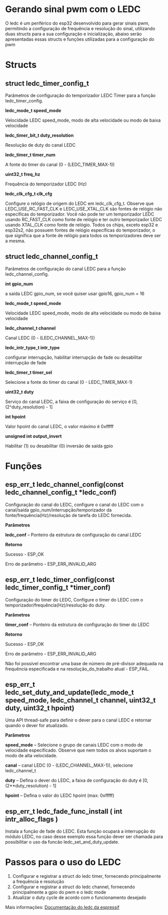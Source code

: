# Gerando sinal pwm com o LEDC

O ledc é um periférico do esp32 desenvolvido para gerar sinais pwm, permitindo a configuração de frequência e resolução do sinal, utilizando duas structs
para a sua configuração e inicialização, abaixo serão apresentadas essas structs e funções utilizadas para a configuração do pwm

# Structs

## struct ledc_timer_config_t

Parâmetros de configuração do temporizador LEDC Timer para a função ledc_timer_config.

**ledc_mode_t speed_mode**

Velocidade LEDC speed_mode, modo de alta velocidade ou modo de baixa velocidade

**ledc_timer_bit_t duty_resolution**

Resolução de duty do canal LEDC

**ledc_timer_t timer_num**

A fonte do timer do canal (0 - (LEDC_TIMER_MAX-1))

**uint32_t freq_hz**

Frequência do temporizador LEDC (Hz)

**ledc_clk_cfg_t clk_cfg**

Configure o relógio de origem do LEDC em ledc_clk_cfg_t. Observe que LEDC_USE_RC_FAST_CLK e LEDC_USE_XTAL_CLK são fontes de relógio não específicas do temporizador. Você não pode ter um temporizador LEDC usando RC_FAST_CLK como fonte de relógio e ter outro temporizador LEDC usando XTAL_CLK como fonte de relógio. Todos os chips, exceto esp32 e esp32s2, não possuem fontes de relógio específicas do temporizador, o que significa que a fonte de relógio para todos os temporizadores deve ser a mesma.

## struct ledc_channel_config_t 

Parâmetros de configuração do canal LEDC para a função ledc_channel_config.

**int gpio_num**

a saída LEDC gpio_num, se você quiser usar gpio16, gpio_num = 16

**ledc_mode_t speed_mode**

Velocidade LEDC speed_mode, modo de alta velocidade ou modo de baixa velocidade

**ledc_channel_t channel**

Canal LEDC (0 - (LEDC_CHANNEL_MAX-1))

**ledc_intr_type_t intr_type**

configurar interrupção, habilitar interrupção de fade ou desabilitar interrupção de fade

**ledc_timer_t timer_sel**

Selecione a fonte do timer do canal (0 - LEDC_TIMER_MAX-1)

**uint32_t duty**

Serviço do canal LEDC, a faixa de configuração do serviço é [0, (2^duty_resolution) - 1]

**int hpoint**

Valor hpoint do canal LEDC, o valor máximo é 0xfffff

**unsigned int output_invert**

Habilitar (1) ou desabilitar (0) inversão de saída gpio

# Funções

## esp_err_t ledc_channel_config(const ledc_channel_config_t *ledc_conf)

Configuração do canal do LEDC, configure o canal do LEDC com o canal/saída gpio_num/interrupção/temporizador da fonte/frequência(Hz)/resolução de tarefa do LEDC fornecida.

**Parâmetros**

**ledc_conf** – Ponteiro da estrutura de configuração do canal LEDC

**Retorno**

Sucesso - ESP_OK

Erro de parâmetro - ESP_ERR_INVALID_ARG

## esp_err_t ledc_timer_config(const ledc_timer_config_t *timer_conf)

Configuração do timer do LEDC, Configure o timer do LEDC com o temporizador/frequência(Hz)/resolução do duty.

**Parâmetros**

**timer_conf** – Ponteiro da estrutura de configuração do timer do LEDC

**Retorno**

Sucesso - ESP_OK

Erro de parâmetro - ESP_ERR_INVALID_ARG

Não foi possível encontrar uma base de número de pré-divisor adequada na frequência especificada e na resolução_do_trabalho atual - ESP_FAIL.

## esp_err_t ledc_set_duty_and_update(ledc_mode_t speed_mode, ledc_channel_t channel, uint32_t duty, uint32_t hpoint)

Uma API thread-safe para definir o dever para o canal LEDC e retornar quando o dever for atualizado.

**Parâmetros**

**speed_mode** – Selecione o grupo de canais LEDC com o modo de velocidade especificado. Observe que nem todos os alvos suportam o modo de alta velocidade.

**canal** – canal LEDC (0 - (LEDC_CHANNEL_MAX-1)), selecione ledc_channel_t

**duty** – Defina o dever do LEDC, a faixa de configuração do duty é [0, (2**duty_resolution) - 1]

**hpoint** – Defina o valor do LEDC hpoint (max: 0xfffff)

## esp_err_t ledc_fade_func_install ( int intr_alloc_flags )

Instala a função de fade do LEDC. Esta função ocupará a interrupção do módulo LEDC, no caso desse exemplo
essa função dever ser chamada para possibilitar o uso da funcão ledc_set_and_duty_update.

# Passos para o uso do LEDC

1. Configurar e registrar a struct do ledc timer, fornecendo principalmente a frequência e resolução
2. Configurar e registrar a struct do ledc channel, fornecendo principalmente a gpio do pwm e o ledc mode
3. Atualizar o duty cycle de acordo com o funcionamento desejado

Mais informações: [Documentação do ledc da espressif](https://docs.espressif.com/projects/esp-idf/en/latest/esp32/api-reference/peripherals/ledc.html)

